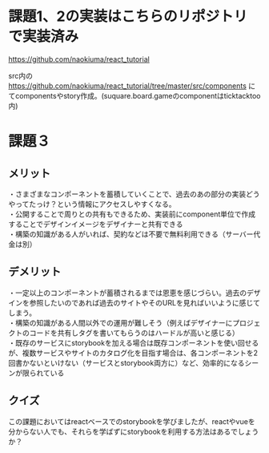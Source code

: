 # 課題1、2の実装はこちらのリポジトリで実装済み
https://github.com/naokiuma/react_tutorial

src内の
https://github.com/naokiuma/react_tutorial/tree/master/src/components
にてcomponentsやstory作成。(suquare.board.gameのcomponentはticktacktoo内)

# 課題３ 
## メリット
・さまざまなコンポーネントを蓄積していくことで、過去のあの部分の実装どうやってたっけ？という情報にアクセスしやすくなる。<br>
・公開することで周りとの共有もできるため、実装前にcomponent単位で作成することでデザインイメージをデザイナーと共有できる<br>
・構築の知識がある人がいれば、契約などは不要で無料利用できる（サーバー代金は別）<br>

## デメリット
・一定以上のコンポーネントが蓄積されるまでは恩恵を感じづらい。過去のデザインを参照したいのであれば過去のサイトやそのURLを見ればいいように感じてしまう。<br>
・構築の知識がある人間以外での運用が難しそう（例えばデザイナーにプロジェクトのコードを共有しタグを書いてもらうのはハードルが高いと感じる）<br>
・既存のサービスにstorybookを加える場合は既存コンポーネントを使い回せるが、複数サービスやサイトのカタログ化を目指す場合は、各コンポーネントを2回書かないといけない（サービスとstorybook両方に）など、効率的になるシーンが限られている<br>

## クイズ
この課題においてはreactベースでのstorybookを学びましたが、reactやvueを分からない人でも、それらを学ばずにstorybookを利用する方法はあるでしょうか？